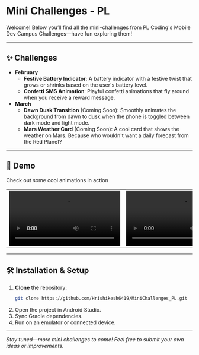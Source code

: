 # Mini Challenges - PL

Welcome! Below you’ll find all the mini-challenges from PL Coding's Mobile Dev Campus Challenges—have fun exploring them!

---

## ✨ Challenges

- **February**
  - **Festive Battery Indicator**: A battery indicator with a festive twist that grows or shrinks based on the user's battery level.
  - **Confetti SMS Animation**: Playful confetti animations that fly around when you receive a reward message.
- **March**
  - **Dawn Dusk Transition** (Coming Soon): Smoothly animates the background from dawn to dusk when the phone is toggled between dark mode and light mode.
  - **Mars Weather Card** (Coming Soon): A cool card that shows the weather on Mars. Because who wouldn't want a daily forecast from the Red Planet?

---

## 🚀 Demo
<p>Check out some cool animations in action</p>

<table>
  <tr>
    <td>
      <video width="300" src="https://github.com/user-attachments/assets/6c615078-fccc-4248-831c-097ebd59fe78" controls></video>
    </td>
    <td>
      <video width="300" src="https://github.com/user-attachments/assets/c54481f3-dab5-4c9c-89ea-b0c5fd80b876" controls></video>
    </td>
  </tr>
</table>


---

## 🛠 Installation & Setup

1. **Clone** the repository:
   ```bash
   git clone https://github.com/Hrishikesh6419/MiniChallenges_PL.git
   ```
2. Open the project in Android Studio.
3. Sync Gradle dependencies.
4. Run on an emulator or connected device.

---
*Stay tuned—more mini challenges to come! Feel free to submit your own ideas or improvements.*  



